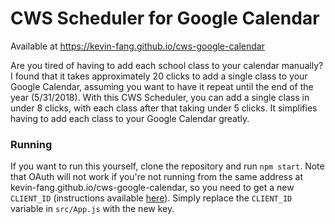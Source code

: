 # CWS Scheduler for Google Calendar 

Available at https://kevin-fang.github.io/cws-google-calendar

Are you tired of having to add each school class to your calendar manually? I found that it takes approximately 20 clicks to add a single class to your Google Calendar, assuming you want to have it repeat until the end of the year (5/31/2018). With this CWS Scheduler, you can add a single class in under 8 clicks, with each class after that taking under 5 clicks. It simplifies having to add each class to your Google Calendar greatly.

### Running

If you want to run this yourself, clone the repository and run `npm start`. Note that OAuth will not work if you're not running from the same address at kevin-fang.github.io/cws-google-calendar, so you need to get a new `CLIENT_ID` (instructions available [here](https://developers.google.com/google-apps/calendar/quickstart/js)). Simply replace the `CLIENT_ID` variable in `src/App.js` with the new key.